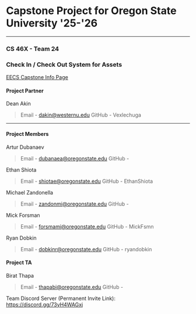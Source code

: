 # Capstone Project for Oregon State University '25-'26
----------------------
### CS 46X - Team 24
### Check In / Check Out System for Assets
[EECS Capstone Info Page](https://eecs.engineering.oregonstate.edu/capstone/submission/pages/viewSingleProject.php?id=6RBYZj9tMGMllxTk)



#### Project Partner
Dean Akin
> Email - dakin@westernu.edu
> GitHub - Vexlechuga

---

#### Project Members
Artur Dubanaev
> Email - dubanaea@oregonstate.edu
> GitHub - 

Ethan Shiota
> Email - shiotae@oregonstate.edu
> GitHub - EthanShiota

Michael Zandonella
> Email - zandonmi@oregonstate.edu
> GitHub - 

Mick Forsman
> Email - forsmami@oregonstate.edu
> GitHub - MickFsmn

Ryan Dobkin
> Email - dobkinr@oregonstate.edu
> GitHub - ryandobkin

#### Project TA
Birat Thapa
> Email - thapabi@oregonstate.edu
> GitHub - 

Team Discord Server (Permanent Invite Link): https://discord.gg/73yH4WAGxj
